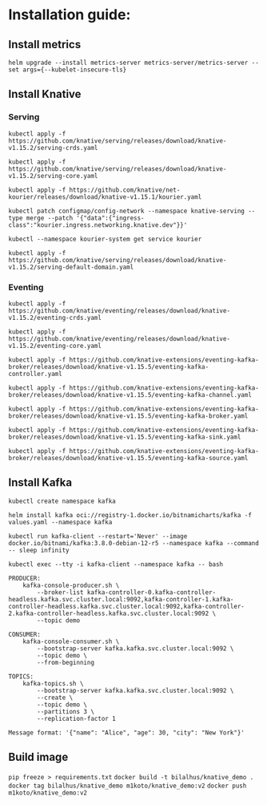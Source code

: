 # Installation guide:

## Install metrics

`helm upgrade --install metrics-server metrics-server/metrics-server --set args={--kubelet-insecure-tls}`

## Install Knative

### Serving

`kubectl apply -f https://github.com/knative/serving/releases/download/knative-v1.15.2/serving-crds.yaml`

`kubectl apply -f https://github.com/knative/serving/releases/download/knative-v1.15.2/serving-core.yaml`

`kubectl apply -f https://github.com/knative/net-kourier/releases/download/knative-v1.15.1/kourier.yaml`

`kubectl patch configmap/config-network --namespace knative-serving --type merge --patch '{"data":{"ingress-class":"kourier.ingress.networking.knative.dev"}}'`

`kubectl --namespace kourier-system get service kourier`

`kubectl apply -f https://github.com/knative/serving/releases/download/knative-v1.15.2/serving-default-domain.yaml`

### Eventing

`kubectl apply -f https://github.com/knative/eventing/releases/download/knative-v1.15.2/eventing-crds.yaml`

`kubectl apply -f https://github.com/knative/eventing/releases/download/knative-v1.15.2/eventing-core.yaml`

`kubectl apply -f https://github.com/knative-extensions/eventing-kafka-broker/releases/download/knative-v1.15.5/eventing-kafka-controller.yaml`

`kubectl apply -f https://github.com/knative-extensions/eventing-kafka-broker/releases/download/knative-v1.15.5/eventing-kafka-channel.yaml`

`kubectl apply -f https://github.com/knative-extensions/eventing-kafka-broker/releases/download/knative-v1.15.5/eventing-kafka-broker.yaml`

`kubectl apply -f https://github.com/knative-extensions/eventing-kafka-broker/releases/download/knative-v1.15.5/eventing-kafka-sink.yaml`

`kubectl apply -f https://github.com/knative-extensions/eventing-kafka-broker/releases/download/knative-v1.15.5/eventing-kafka-source.yaml`


## Install Kafka

`kubectl create namespace kafka`

`helm install kafka oci://registry-1.docker.io/bitnamicharts/kafka -f values.yaml --namespace kafka`

`kubectl run kafka-client --restart='Never' --image docker.io/bitnami/kafka:3.8.0-debian-12-r5 --namespace kafka --command -- sleep infinity`

`kubectl exec --tty -i kafka-client --namespace kafka -- bash`

    PRODUCER:
        kafka-console-producer.sh \
            --broker-list kafka-controller-0.kafka-controller-headless.kafka.svc.cluster.local:9092,kafka-controller-1.kafka-controller-headless.kafka.svc.cluster.local:9092,kafka-controller-2.kafka-controller-headless.kafka.svc.cluster.local:9092 \
            --topic demo

    CONSUMER:
        kafka-console-consumer.sh \
            --bootstrap-server kafka.kafka.svc.cluster.local:9092 \
            --topic demo \
            --from-beginning
    
    TOPICS:
        kafka-topics.sh \
            --bootstrap-server kafka.kafka.svc.cluster.local:9092 \
            --create \
            --topic demo \
            --partitions 3 \
            --replication-factor 1

`Message format: '{"name": "Alice", "age": 30, "city": "New York"}'`

## Build image

`pip freeze > requirements.txt`
`docker build -t bilalhus/knative_demo .`
`docker tag bilalhus/knative_demo m1koto/knative_demo:v2`
`docker push m1koto/knative_demo:v2`
